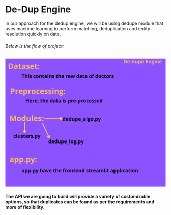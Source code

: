 # De-Dup Engine

In our approach for the dedup engine, we will be using dedupe module that uses machine learning to perform matching, deduplication and entity resolution quickly on data. 
###### Below is the flow of project:
![alt text](https://github.com/HackRx2-0/ps10_pro_coders/blob/main/project%20flow.png)

#### The API we are going to build will provide a variety of customizable options, so that duplicates can be found as per the requirements and more of flexibility.

